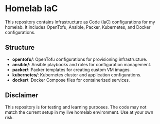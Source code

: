 # Homelab IaC

This repository contains Infrastructure as Code (IaC) configurations for my homelab. It includes OpenTofu, Ansible, Packer, Kubernetes, and Docker configurations.

## Structure
- **opentofu/**: OpenTofu configurations for provisioning infrastructure.
- **ansible/**: Ansible playbooks and roles for configuration management.
- **packer/**: Packer templates for creating custom VM images.
- **kubernetes/**: Kubernetes cluster and application configurations.
- **docker/**: Docker Compose files for containerized services.

## Disclaimer

This repository is for testing and learning purposes. The code may not match the current setup in my live homelab environment. Use at your own risk.
